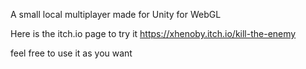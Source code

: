 A small local multiplayer made for Unity for WebGL

Here is the itch.io page to try it 
https://xhenoby.itch.io/kill-the-enemy

feel free to use it as you want
